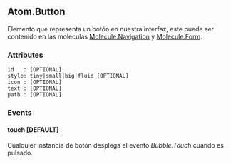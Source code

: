 ## Atom.Button
Elemento que representa un botón en nuestra interfaz, este puede ser contenido en las moleculas [Molecule.Navigation](http://) y [Molecule.Form](http://).


### Attributes

```
id   : [OPTIONAL]
style: tiny|small|big|fluid [OPTIONAL]
icon : [OPTIONAL]
text : [OPTIONAL]
path : [OPTIONAL]
```

### Events

#### touch [DEFAULT]
Cualquier instancia de botón desplega el evento *Bubble.Touch* cuando es pulsado.
